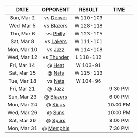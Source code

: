 |    DATE     |             OPPONENT             |  RESULT   |   TIME   |
|:-----------:|:--------------------------------:|:---------:|:--------:|
| Sun, Mar 2  |  vs [Denver](/r/denvernuggets)   | W 110-103 |          |
| Wed, Mar 5  |     vs [Blazers](/r/ripcity)     | W 128-118 |          |
| Thu, Mar 6  |      vs [Philly](/r/sixers)      | W 123-105 |          |
| Sat, Mar 8  |      vs [Lakers](/r/lakers)      | W 111-101 |          |
| Mon, Mar 10 |      vs [Jazz](/r/UtahJazz)      | W 114-108 |          |
| Wed, Mar 12 |     vs [Thunder](/r/Thunder)     | L 118-112 |          |
| Fri, Mar 14 |        @ [Heat](/r/heat)         | W 103-91  |          |
| Sat, Mar 15 |       @ [Nets](/r/GoNets)        | W 115-113 |          |
| Tue, Mar 18 |       vs [Nets](/r/GoNets)       | W 104-96  |          |
| Fri, Mar 21 |      @ [Jazz](/r/UtahJazz)       |           | 9:30 PM  |
| Sun, Mar 23 |     @ [Blazers](/r/ripcity)      |           | 6:00 PM  |
| Mon, Mar 24 |       @ [Kings](/r/kings)        |           | 10:00 PM |
| Wed, Mar 26 |        @ [Suns](/r/suns)         |           | 10:00 PM |
| Sat, Mar 29 |      @ [Spurs](/r/NBASpurs)      |           | 8:00 PM  |
| Mon, Mar 31 | @ [Memphis](/r/memphisgrizzlies) |           | 7:30 PM  |
